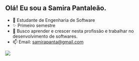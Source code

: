 ## Olá! Eu sou a Samira Pantaleão.

- 🔭 Estudante de Engenharia de Software
- ✨ Primeiro semestre
- 🤔 Busco aprender e crescer nesta profissão e trabalhar no desenvolvimento de softwares.
- 📫 Email: samirapanta@gmail.com

<picture>
  <source
    srcset="https://github-readme-stats.vercel.app/api?username=samirampanta&show_icons=true&theme=dark"
    media="(prefers-color-scheme: dark)"
  />
  <source
    srcset="https://github-readme-stats.vercel.app/api?username=samirampanta&show_icons=true"
    media="(prefers-color-scheme: light), (prefers-color-scheme: no-preference)"
  />
  <img src="https://github-readme-stats.vercel.app/api?username=samirampanta&show_icons=true" />
</picture>
